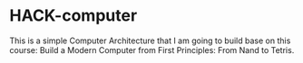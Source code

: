# HACK-computer
This is a simple Computer Architecture that I am going to build base on this course: Build a Modern Computer from First Principles: From Nand to Tetris. 

